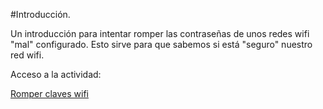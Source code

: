 #Introducción.

Un introducción para intentar romper las contraseñas de unos redes wifi "mal" configurado.
Esto sirve para que sabemos si está "seguro" nuestro red wifi.

Acceso a la actividad:

[Romper claves wifi](https://nswhuei.github.io/hack-wifi/ActividadRQ3.1)
